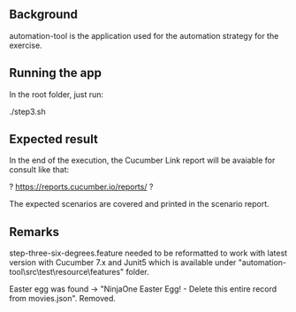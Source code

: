 ## Background

automation-tool is the application used for the automation strategy for the exercise.

## Running the app

In the root folder, just run:

./step3.sh

## Expected result

In the end of the execution, the Cucumber Link report will be avaiable for consult like that:

? https://reports.cucumber.io/reports/<UUID> ?

The expected scenarios are covered and printed in the scenario report.

## Remarks

step-three-six-degrees.feature needed to be reformatted to work with latest version with Cucumber 7.x and Junit5 which is available under "automation-tool\src\test\resource\features" folder.

Easter egg was found -> "NinjaOne Easter Egg! - Delete this entire record from movies.json". Removed.
